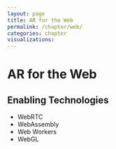 ```yaml
---
layout: page
title: AR for the Web
permalink: /chapter/web/
categories: chapter
visualizations:
---
```


# AR for the Web

## Enabling Technologies

- WebRTC
- WebAssembly
- Web Workers
- WebGL

[//]: # (QRD*19)
